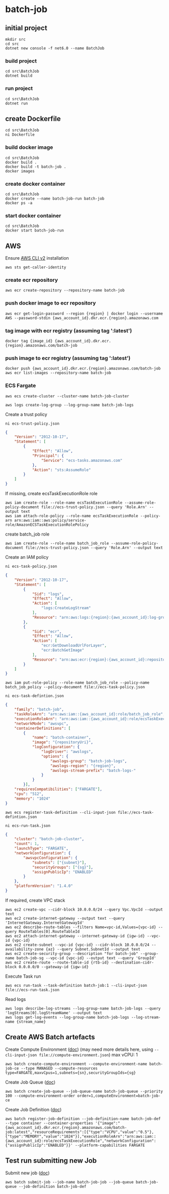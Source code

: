 # batch-job

## initial project

```shell
mkdir src
cd src
dotnet new console -f net6.0 --name BatchJob
```

### build project

```shell
cd src\BatchJob
dotnet build
```

### run project

```shell
cd src\BatchJob
dotnet run
```

## create Dockerfile

```shell
cd src\BatchJob
ni Dockerfile
```

### build docker image

```shell
cd src\BatchJob
docker build .
docker build -t batch-job .
docker images
```

### create docker container

```shell
cd src\BatchJob
docker create --name batch-job-run batch-job
docker ps -a
```

### start docker container

```shell
cd src\BatchJob
docker start batch-job-run
```

## AWS

Ensure [AWS CLI v2](https://docs.aws.amazon.com/cli/latest/userguide/getting-started-install.html) installation

```shell
aws sts get-caller-identity
```

### create ecr repository

```shell
aws ecr create-repository --repository-name batch-job
```

### push docker image to ecr repository

```shell
aws ecr get-login-password --region {region} | docker login --username AWS --password-stdin {aws_account_id}.dkr.ecr.{region}.amazonaws.com
```

### tag image with ecr registry (assuming tag ':latest')

```shell
docker tag {image_id} {aws_account_id}.dkr.ecr.{region}.amazonaws.com/batch-job
```

### push image to ecr registry (assuming tag ':latest')

```shell
docker push {aws_account_id}.dkr.ecr.{region}.amazonaws.com/batch-job
aws ecr list-images --repository-name batch-job
```

### ECS Fargate

```shell
aws ecs create-cluster --cluster-name batch-job-cluster
```

```shell
aws logs create-log-group --log-group-name batch-job-logs
```

Create a trust policy

```shell
ni ecs-trust-policy.json
```

```json
{
    "Version": "2012-10-17",
    "Statement": [
        {
            "Effect": "Allow",
            "Principal": {
                "Service": "ecs-tasks.amazonaws.com"
            },
            "Action": "sts:AssumeRole"
        }
    ]
}
```

If missing, create ecsTaskExecutionRole role

```shell
aws iam create-role --role-name ecsTaskExecutionRole --assume-role-policy-document file://ecs-trust-policy.json --query 'Role.Arn' --output text
aws iam attach-role-policy --role-name ecsTaskExecutionRole --policy-arn arn:aws:iam::aws:policy/service-role/AmazonECSTaskExecutionRolePolicy
```

create batch_job role

```shell
aws iam create-role --role-name batch_job_role --assume-role-policy-document file://ecs-trust-policy.json --query 'Role.Arn' --output text
```

Create an IAM policy

```shell
ni ecs-task-policy.json
```

```json
{
    "Version": "2012-10-17",
    "Statement": [
        {
            "Sid": "logs",
            "Effect": "Allow",
            "Action": [
                "logs:CreateLogStream"
            ],
            "Resource": "arn:aws:logs:{region}:{aws_account_id}:log-group:batch-job-logs:log-stream:*"
        },
        {
            "Sid": "ecr",
            "Effect": "Allow",
            "Action": [
                "ecr:GetDownloadUrlForLayer",
                "ecr:BatchGetImage"
            ],
            "Resource": "arn:aws:ecr:{region}:{aws_account_id}:repository/batch-job"
        }
    ]
}
```

```shell
aws iam put-role-policy --role-name batch_job_role --policy-name batch_job_policy --policy-document file://ecs-task-policy.json
```

```shell
ni ecs-task-defintion.json
```

```json
{
    "family": "batch-job",
    "taskRoleArn": "arn:aws:iam::{aws_account_id}:role/batch_job_role",
    "executionRoleArn": "arn:aws:iam::{aws_account_id}:role/ecsTaskExecutionRole",
    "networkMode": "awsvpc",
    "containerDefinitions": [
        {
            "name": "batch-container",
            "image": "{repositoryUri}",
            "logConfiguration": {
                "logDriver": "awslogs",
                "options": {
                    "awslogs-group": "batch-job-logs",
                    "awslogs-region": "{region}",
                    "awslogs-stream-prefix": "batch-logs-"
                }
            }
        }], 
    "requiresCompatibilities": ["FARGATE"],
    "cpu": "512",
    "memory": "1024"
}
```

```shell
aws ecs register-task-definition --cli-input-json file://ecs-task-defintion.json
```

```shell
ni ecs-run-task.json
```

```json
{
    "cluster": "batch-job-cluster",
    "count": 1,
    "launchType": "FARGATE",
    "networkConfiguration": {
        "awsvpcConfiguration": {
            "subnets": ["{subnet}"],
            "securityGroups": ["{sg}"],
            "assignPublicIp": "ENABLED"
        }
    },
    "platformVersion": "1.4.0"
}
```

If required, create VPC stack

```shell
aws ec2 create-vpc --cidr-block 10.0.0.0/24 --query Vpc.VpcId --output text
aws ec2 create-internet-gateway --output text --query 'InternetGateway.InternetGatewayId'
aws ec2 describe-route-tables --filters Name=vpc-id,Values={vpc-id} --query RouteTables[0].RouteTableId
aws ec2 attach-internet-gateway --internet-gateway-id {igw-id} --vpc-id {vpc-id}
aws ec2 create-subnet --vpc-id {vpc-id} --cidr-block 10.0.0.0/24 --availability-zone {az} --query Subnet.SubnetId --output text
aws ec2 create-security-group --description "for batch-job" --group-name batch-job-sg --vpc-id {vpc-id} --output text --query 'GroupId'
aws ec2 create-route --route-table-id {rtb-id} --destination-cidr-block 0.0.0.0/0 --gateway-id {igw-id}
```

Execute Task run

```shell
aws ecs run-task --task-definition batch-job:1 --cli-input-json file://ecs-run-task.json
```

Read logs

```shell
aws logs describe-log-streams --log-group-name batch-job-logs --query 'logStreams[0].logStreamName' --output text
aws logs get-log-events --log-group-name batch-job-logs --log-stream-name {stream_name}
```

## Create AWS Batch artefacts

Create Compute Environment ([doc](https://docs.aws.amazon.com/cli/latest/reference/batch/create-compute-environment.html))
(may need more details here, using `--cli-input-json file://compute-environment.json`)
    max vCPU: 1

```shell
aws batch create-compute-environment --compute-environment-name batch-job-ce --type MANAGED --compute-resources type=FARGATE,maxvCpus=1,subnets={sn},securityGroupIds={sg}
```

Create Job Queue ([doc](https://docs.aws.amazon.com/cli/latest/reference/batch/create-job-queue.html))

```shell
aws batch create-job-queue --job-queue-name batch-job-queue --priority 100 --compute-environment-order order=1,computeEnvironment=batch-job-ce
```

Create Job Definition ([doc](https://docs.aws.amazon.com/cli/latest/reference/batch/register-job-definition.html))

```shell
aws batch register-job-definition --job-definition-name batch-job-def --type container --container-properties '{"image":"{aws_account_id}.dkr.ecr.{region}.amazonaws.com/batch-job:latest","resourceRequirements":[{"type":"VCPU","value":"0.5"},{"type":"MEMORY","value":"1024"}],"executionRoleArn":"arn:aws:iam::{aws_account_id}:role/ecsTaskExecutionRole","networkConfiguration":{"assignPublicIp":"ENABLED"}}' --platform-capabilities FARGATE
```

## Test run submitting new Job

Submit new job ([doc](https://docs.aws.amazon.com/cli/latest/reference/batch/submit-job.html))

```shell
aws batch submit-job --job-name batch-job-job --job-queue batch-job-queue --job-definition batch-job-def
```
